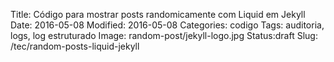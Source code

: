 Title: Código para mostrar posts randomicamente com Liquid em Jekyll
Date: 2016-05-08
Modified: 2016-05-08
Categories: codigo
Tags: auditoria, logs, log estruturado
Image: random-post/jekyll-logo.jpg
Status:draft
Slug: /tec/random-posts-liquid-jekyll

<script src="https://gist.github.com/roselmamendes/047699832d243fb7138c20d0eeb61668.js"></script>
